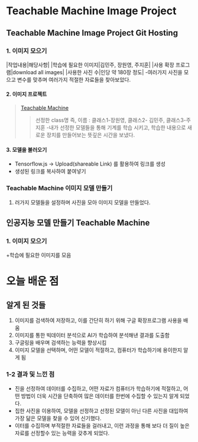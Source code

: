 # Teachable Machine Image Project


## Teachable Machine Image Project Git Hosting
### 1. 이미지 모으기
|작업내용|해당사항|
|학습에 필요한 이미지|김민주, 장원영, 주지훈| 
|사용 확장 프로그램|download all images| 
|사용한 사진 수|인당 약 180장 정도| 
-여러가지 사진을 모으고 변수를 맞추며 여러가지 적절한 자료들을 찾아보았다.

#### 2. 이미지 프로젝트
> [Teachable Machine](https://teachablemachine.withgoogle.com/models/_cxCqT4fI/)
>> 선정한 class명 즉, 이름 : 클래스1-장원영, 클래스2- 김민주, 클래스3-주지훈
-내가 선정한 모델들을 통해 기계를 학습 시키고, 학습한 내용으로 새로운 장치를 만들어보는 뜻깊은 시간을 보냈다.

#### 3. 모델을 불러오기
+ Tensorflow.js -> Upload(shareable Link) 를 활용하여 링크를 생성
+ 생성된 링크를 복사하여 붙여넣기

### Teachable Machine 이미지 모델 만들기
1. 러가지 모델들을 설정하며 사진을 모아 이미지 모델을 만들었다.

## 인공지능 모델 만들기 Teachable Machine 

### 1. 이미지 모으기
+학습에 필요한 이미지를 모음

# 오늘 배운 점
## 알게 된 것들
1. 이미지를 검색하여 저장하고, 이를 간단히 하기 위해 구글 확장프로그램 사용을 배움
2. 이미지를 통한 빅데이터 분석으로 AI가 학습하여 분석해낸 결과를 도출함
3. 구글링을 배우며 검색하는 능력을 향상시킴
4. 이미지 모델을 선택하며, 어떤 모델이 적절하고, 컴퓨터가 학습하기에 용이한지 알게 됨

### 1-2 결과 및 느낀 점
+ 진을 선정하여 데이터를 수집하고, 어떤 자료가 컴퓨터가 학습하기에 적절하고, 어떤 방법이 더욱 시간을 단축하여
많은 데이터를 한번에 수집할 수 있는지 알게 되었다. 
+ 집한 사진을 이용하여, 모델을 선정하고 선정된 모델이 아닌 다른 사진을 대입하여 가장 닮은 모델을 찾을 수 있어 신기했다.
+ 이터를 수집하며 부적절한 자료들을 걸러내고, 이런 과정을 통해 보다 더 질이 높은 자료를 선정할수 있는 능력을 갖추게 되었다.
